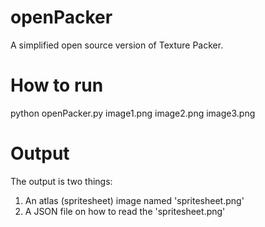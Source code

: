 # openPacker
A simplified open source version of Texture Packer.

# How to run
python openPacker.py image1.png image2.png image3.png

# Output
The output is two things:
1) An atlas (spritesheet) image named 'spritesheet.png'
2) A JSON file on how to read the 'spritesheet.png'
